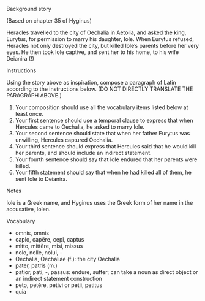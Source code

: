 Background story

(Based on chapter 35 of Hyginus)

Heracles travelled to the city of Oechalia in Aetolia, and asked the king, Eurytus, for permission to marry his daughter, Iole. 
When Eurytus refused, Heracles not only destroyed the city, but killed Iole’s parents before her very eyes. He then took Iole captive, 
and sent her to his home, to his wife Deianira (!)

Instructions

Using the story above as inspiration, compose a paragraph of Latin according to the instructions below. (DO NOT DIRECTLY TRANSLATE THE PARAGRAPH ABOVE.)

1. Your composition should use all the vocabulary items listed below at least once.
1. Your first sentence should use a temporal clause to express that when Hercules came to Oechalia, he asked to marry Iole.
1. Your second sentence should state that when her father Eurytus was unwilling, Hercules captured Oechalia.
1. Your third sentence should express that Hercules said that he would kill her parents, and should include an indirect statement.
1. Your fourth sentence should say that Iole endured that her parents were killed.
1. Your fifth statement should say that when he had killed all of them, he sent Iole to Deianira.

Notes

Iole is a Greek name, and Hyginus uses the Greek form of her name in the accusative, Iolen.

Vocabulary

- omnis, omnis
- capio, capĕre, cepi, captus
- mitto, mittĕre, misi, missus
- nolo, nolle, nolui, -
- Oechalia, Oechaliae (f.): the city Oechalia
- pater, patris (m.)
- patior, pati, -, passus: endure, suffer; can take a noun as direct object or an indirect statement construction
- peto, petĕre, petivi or petii, petitus
- quia
